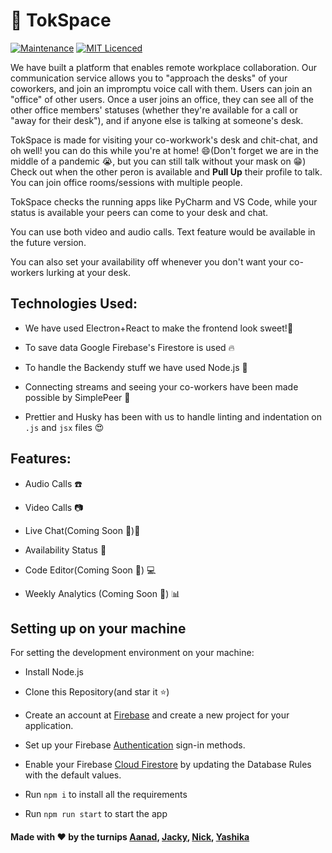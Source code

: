 # 🦜 TokSpace

[![Maintenance](https://img.shields.io/badge/Maintained%3F-yes-green.svg)](https://github.com/tokspace/tok-app/commits/master)
[![MIT Licenced](https://img.shields.io/badge/License-MIT-blue.svg)](https://github.com/tokspace/tok-app/blob/master/LICENSE)

We have built a platform that enables remote workplace collaboration. Our communication service allows you to "approach the desks" of your coworkers, and join an impromptu voice call with them. Users can join an "office" of other users. Once a user joins an office, they can see all of the other office members' statuses (whether they're available for a call or "away for their desk"), and if anyone else is talking at someone's desk.


TokSpace is made for visiting your co-workwork's desk and chit-chat, and oh well! you can do this while you're at home! :smile:(Don't forget we are in the middle of a pandemic :sob:, but you can still talk without your mask on :grin:)
Check out when the other peron is available and **Pull Up** their profile to talk. You can join office rooms/sessions with multiple people. 

TokSpace checks the running apps like PyCharm and VS Code, while your status is available your peers can come to your desk and chat.

You can use both video and audio calls. Text feature would be available in the future version. 

You can also set your availability off whenever you don't want your co-workers lurking at your desk.



## Technologies Used:

- We have used Electron+React to make the frontend look sweet!:candy:

- To save data Google Firebase's Firestore is used :fire:

- To handle the Backendy stuff we have used Node.js :green_apple:

- Connecting streams and seeing your co-workers have been made possible by SimplePeer :tada:

- Prettier and Husky has been with us to handle linting and indentation on `.js` and `jsx` files :heart_eyes:

## Features:

- Audio Calls :phone:
- Video Calls :camera: 
- Live Chat(Coming Soon :running:):speech_balloon:
- Availability Status :green_heart:
- Code Editor(Coming Soon :running:) :computer:
 
- Weekly Analytics (Coming Soon :running:) :bar_chart:

## Setting up on your machine

For setting the development environment on your machine:

- Install Node.js

- Clone this Repository(and star it :star:)

- Create an account at [Firebase](https://firebase.google.com) and create a new project for your application.

- Set up your Firebase [Authentication](https://firebase.google.com/docs/auth) sign-in methods.

- Enable your Firebase [Cloud Firestore](https://firebase.google.com/docs/firestore) by updating the Database Rules with the default values.

- Run `npm i` to install all the requirements

- Run `npm run start` to start the app


#### Made with :heart: by the turnips [Aanad](https://github.com/akainth015), [Jacky](https://github.com/jackyzha0), [Nick](https://github.com/nchaloult), [Yashika](https://github.com/yashika51)


